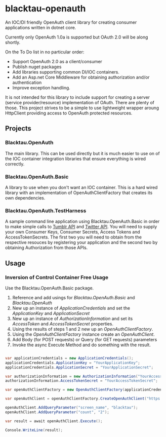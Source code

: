 # blacktau-openauth
An IOC/DI friendly OpenAuth client library for creating consumer applications written in dotnet core.

Currently only OpenAuth 1.0a is supported but OAuth 2.0 will be along shortly. 

On the To Do list in no particular order:

* Support OpenAuth 2.0 as a client/consumer
* Publish nuget packages
* Add libraries supporting common DI/IOC containers.
* Add an Asp.net Core Middleware for obtaining authorization and/or authentication
* Improve exception handling.

It is not intended for this library to include support for creating a server (service provider/resource) implementation of OAuth. There are plenty of those. 
This project strives to be a simple to use lightweight wrapper aroung HttpClient providing access to OpenAuth protected resources. 

## Projects

### Blacktau.OpenAuth

The main library. This can be used directly but it is much easier to use on of the IOC container integration libraries that ensure everything is wired correctly. 

### Blacktau.OpenAuth.Basic 

A library to use when you don't want an IOC container. This is a hard wired library with an implementation of OpenAuthClientFactory that creates its own dependencies. 

### Blacktau.OpenAuth.TestHarness 

A sample command line application using Blacktau.OpenAuth.Basic in order to make simple calls to [Tumblr API](https://www.tumblr.com/docs/en/api/v2) and [Twitter API](https://dev.twitter.com/rest/public).
You will need to supply your own Consumer Keys, Consumer Secrets, Access Tokens and AccessTokenSecrets. 
The first two you will need to obtain from the respective resouces by registering your application and the second two by obtaining Authorization from those APIs. 

## Usage

### Inversion of Control Container Free Usage

Use the Blacktau.OpenAuth.Basic package. 

1. Reference and add usings for *Blacktau.OpenAuth.Basic* and *Blacktau.OpenAuth*
2. New up an instance of *ApplicationCredentials* and set the *ApplicationKey* and *ApplicationSecret*
3. New up an instance of *AuthorizationInformation* and set its *AccessToken* and *AccessTokenSecret* properties.
4. Using the results of steps 1 and 2 new up an *OpenAuthClientFactory*.
5. Using the *OpenAuthClientFactory* instance create an *OpenAuthClient*.
6. Add Body (for POST requests) or Query (for GET requests) parameters
7. Invoke the async Execute Method and do something with the result. 

```cs

var applicationCredentials = new ApplicationCredentials();
applicationCredentials.ApplicationKey = "YourApplicationKey";
applicationCredentials.ApplicationSecret = "YourApplicationSecret";

var authorizationInformation = new AuthorizationInformation("YourAccessToken");
authorizationInformation.AccessTokenSecret = "YourAccessTokenSecret";

var openAuthClientFactory = new OpenAuthClientFactory(applicationCredentials, authorizationInformation);

var openAuthClient = openAuthClientFactory.CreateOpenAuthClient("https://api.twitter.com/1.1/statuses/user_timeline.json", HttpMethod.Get, OpenAuthVersion.OneA);

openAuthClient.AddQueryParameter("screen_name", "blacktau");
openAuthClient.AddQueryParameter("count", "2");

var result = await openAuthClient.Execute();

Console.WriteLine(result);

```